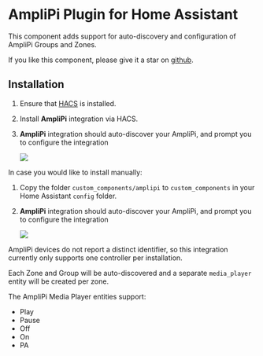 # AmpliPi Plugin for Home Assistant

This component adds support for auto-discovery and configuration of
AmpliPi Groups and Zones.

If you like this component, please give it a star on [github](https://github.com/brianhealey/hacs_amplipi).

## Installation

1. Ensure that [HACS](https://hacs.xyz) is installed.
2. Install **AmpliPi** integration via HACS.
3. **AmpliPi** integration should auto-discover your AmpliPi, and prompt you to configure the integration

   [![](https://my.home-assistant.io/badges/config_flow_start.svg)](https://my.home-assistant.io/redirect/config_flow_start?domain=amplipi)

In case you would like to install manually:

1. Copy the folder `custom_components/amplipi` to `custom_components` in your Home Assistant `config` folder.
2. **AmpliPi** integration should auto-discover your AmpliPi, and prompt you to configure the integration

   [![](https://my.home-assistant.io/badges/config_flow_start.svg)](https://my.home-assistant.io/redirect/config_flow_start?domain=amplipi)

AmpliPi devices do not report a distinct identifier, so this integration currently only supports one controller per installation.

Each Zone and Group will be auto-discovered and a separate `media_player` entity will be created per zone.

The AmpliPi Media Player entities support:
- Play
- Pause
- Off
- On
- PA